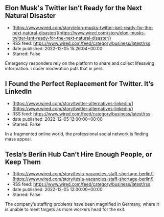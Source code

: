 ## Elon Musk's Twitter Isn’t Ready for the Next Natural Disaster
 - [https://www.wired.com/story/elon-musks-twitter-isnt-ready-for-the-next-natural-disaster/](https://www.wired.com/story/elon-musks-twitter-isnt-ready-for-the-next-natural-disaster/)
 - RSS feed: https://www.wired.com/feed/category/business/latest/rss
 - date published: 2022-12-05 15:26:04+00:00
 - Starred: False

Emergency responders rely on the platform to share and collect lifesaving information. Looser moderation puts that in peril.

## I Found the Perfect Replacement for Twitter. It’s LinkedIn
 - [https://www.wired.com/story/twitter-alternatives-linkedin/](https://www.wired.com/story/twitter-alternatives-linkedin/)
 - RSS feed: https://www.wired.com/feed/category/business/latest/rss
 - date published: 2022-12-05 12:00:00+00:00
 - Starred: False

In a fragmented online world, the professional social network is finding mass appeal.

## Tesla’s Berlin Hub Can’t Hire Enough People, or Keep Them
 - [https://www.wired.com/story/tesla-vacancies-staff-shortage-berlin/](https://www.wired.com/story/tesla-vacancies-staff-shortage-berlin/)
 - RSS feed: https://www.wired.com/feed/category/business/latest/rss
 - date published: 2022-12-05 12:00:00+00:00
 - Starred: False

The company’s staffing problems have been magnified in Germany, where it is unable to meet targets as more workers head for the exit.
